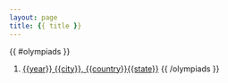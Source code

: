 ```yaml
---
layout: page
title: {{ title }}
---
```


{{ #olympiads }}
1. [{{year}} {{city}}, {{country}}{{state}}]({{{pdf}}})
{{ /olympiads }}
